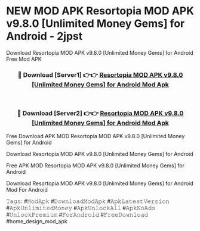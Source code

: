 # NEW MOD APK Resortopia MOD APK v9.8.0 [Unlimited Money Gems] for Android - 2jpst
Download Resortopia MOD APK v9.8.0 [Unlimited Money Gems] for Android Free Mod APK

<div align="center">
<h3>🔴 Download [Server1] 👉👉 <a href="https://apk-comot.site?title=Resortopia_MOD_APK_v9.8.0_[Unlimited_Money_Gems]_for_Android">Resortopia MOD APK v9.8.0 [Unlimited Money Gems] for Android Mod Apk</a></h3><br>

<h3>🔴 Download [Server2] 👉👉 <a href="https://apk-comot.site?title=Resortopia_MOD_APK_v9.8.0_[Unlimited_Money_Gems]_for_Android">Resortopia MOD APK v9.8.0 [Unlimited Money Gems] for Android Mod Apk</a></h3>
</div>


Free Download APK MOD Resortopia MOD APK v9.8.0 [Unlimited Money Gems] for Android

Download Resortopia MOD APK v9.8.0 [Unlimited Money Gems] for Android 

Free APK MOD Resortopia MOD APK v9.8.0 [Unlimited Money Gems] for Android 

Download Resortopia MOD APK v9.8.0 [Unlimited Money Gems] for Android Mod For Android

𝚃𝚊𝚐𝚜: #𝙼𝚘𝚍𝙰𝚙𝚔 #𝙳𝚘𝚠𝚗𝚕𝚘𝚊𝚍𝙼𝚘𝚍𝙰𝚙𝚔 #𝙰𝚙𝚔𝙻𝚊𝚝𝚎𝚜𝚝𝚅𝚎𝚛𝚜𝚒𝚘𝚗 #𝙰𝚙𝚔𝚄𝚗𝚕𝚒𝚖𝚒𝚝𝚎𝚍𝙼𝚘𝚗𝚎𝚢 #𝙰𝚙𝚔𝚄𝚗𝚕𝚘𝚌𝚔𝙰𝚕𝚕 #𝙰𝚙𝚔𝙽𝚘𝙰𝚍𝚜 #𝚄𝚗𝚕𝚘𝚌𝚔𝙿𝚛𝚎𝚖𝚒𝚞𝚖 #𝙵𝚘𝚛𝙰𝚗𝚍𝚛𝚘𝚒𝚍 #𝙵𝚛𝚎𝚎𝙳𝚘𝚠𝚗𝚕𝚘𝚊𝚍 #home_design_mod_apk
